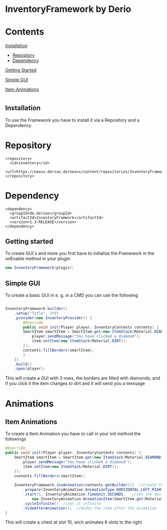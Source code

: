 
# InventoryFramework by Derio


# Contents



[Installation](#Installation) 
- [Repository](#repository)
- [Dependency](#dependency)

[Getting Started](#getting-started)

[Simple GUI](#simple-gui)

[Item-Animations](#item-animations)

#

## Installation
	
To use the Framework you have to install it via a Repository and a Dependency

# Repository
  ```
  <repository>
    <id>inventory</id>
    <url>https://nexus.derioo.de/nexus/content/repositories/InventoryFramwork</url>
  </repository>
```
#
# Dependency

```
<dependency>
  <groupId>de.derioo</groupId>
  <artifactId>InventoryFramwork</artifactId>
  <version>1.3-RELEASE</version>
</dependency>

```

## Getting started

To create GUI´s and more you first have to initialize the Framework in the onEnable method in your plugin

```java
new InventoryFramework(plugin);
```

## Simple GUI

To create a basic GUI in e. g. in a CMD you can use the following

```java

InventoryFramework.builder()  
	.setup("Title", 3*9)  
	.provider(new InventoryProvider() {  
		@Override  
		public void init(Player player, InventoryContents contents) {  
		SmartItem smartItem = SmartItem.get(new ItemStack(Material.DIAMOND), (event, item) -> {  
			player.sendMessage("You have clicked a diamond");  
			item.setItem(new ItemStack(Material.DIRT));
		});  
		contents.fillBorders(smartItem);  
		}  
	})  
	.build()  
	.open(player);

```

This will create a GUI with 3 rows, the borders are filled with diamonds, and if you click it the item changes to dirt and it will send you a message


# Animations


## Item Animations

To create a Item Animation you have to call in your init method the followings
```java
@Override  
public void init(Player player, InventoryContents contents) {  
	SmartItem smartItem = SmartItem.get(new ItemStack(Material.DIAMOND), (event, item) -> {  
		player.sendMessage("You have clicked a diamond");  
		item.setItem(new ItemStack(Material.DIRT));  
	});  
	contents.fillBorders(smartItem);  
  
	InventoryFramework.invAnimation(contents.getBuilder())  //Create the animation
		.prepare(InventoryAnimation.AnimationType.HORIZONTAL_LEFT_RIGHT)   //set the type
		.start(5, InventoryAnimation.TimeUnit.SECONDS,   //set the duration
			new InventoryAnimation.AnimationItem(SmartItem.get(Material.CHEST), 6, 10))  //Set the items
		.cycleInfinite()  //set it infinite
		.hideAfterAnimation();  //Hides the item after the animation
}
```
	
This will create a chest at slot 10, wich animates 6 slots to the right
	



